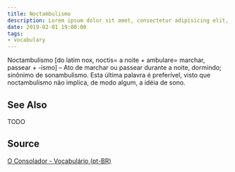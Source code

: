 ```yaml
---
title: Noctambulismo
description: Lorem ipsum dolor sit amet, consectetur adipisicing elit, sed do eiusmod tempor incididunt ut labore et dolore magna aliqua.  TODO
date: 2019-02-01 19:00:00
tags:
- vocabulary
---
```


Noctambulismo [do latim nox, noctis= a noite + ambulare= marchar, passear + -ismo] – Ato de marchar ou passear durante a noite, dormindo; sinônimo de sonambulismo. Esta última palavra é preferível, visto que noctambulismo não implica, de modo algum, a idéia de sono.

## See Also
TODO

## Source
[O Consolador - Vocabulário (pt-BR)](http://www.oconsolador.com.br/linkfixo/vocabulario/principal.html)
